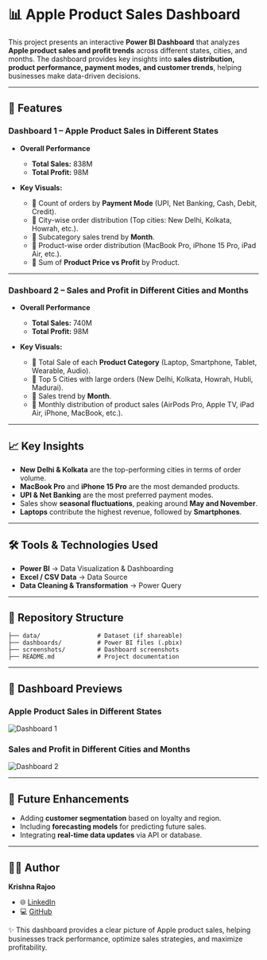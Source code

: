 # 📊 Apple Product Sales Dashboard

This project presents an interactive **Power BI Dashboard** that analyzes **Apple product sales and profit trends** across different states, cities, and months. The dashboard provides key insights into **sales distribution, product performance, payment modes, and customer trends**, helping businesses make data-driven decisions.

---

## 🚀 Features

### **Dashboard 1 – Apple Product Sales in Different States**

* **Overall Performance**

  * **Total Sales:** 838M
  * **Total Profit:** 98M
* **Key Visuals:**

  * 📌 Count of orders by **Payment Mode** (UPI, Net Banking, Cash, Debit, Credit).
  * 📌 City-wise order distribution (Top cities: New Delhi, Kolkata, Howrah, etc.).
  * 📌 Subcategory sales trend by **Month**.
  * 📌 Product-wise order distribution (MacBook Pro, iPhone 15 Pro, iPad Air, etc.).
  * 📌 Sum of **Product Price vs Profit** by Product.

---

### **Dashboard 2 – Sales and Profit in Different Cities and Months**

* **Overall Performance**

  * **Total Sales:** 740M
  * **Total Profit:** 98M
* **Key Visuals:**

  * 📌 Total Sale of each **Product Category** (Laptop, Smartphone, Tablet, Wearable, Audio).
  * 📌 Top 5 Cities with large orders (New Delhi, Kolkata, Howrah, Hubli, Madurai).
  * 📌 Sales trend by **Month**.
  * 📌 Monthly distribution of product sales (AirPods Pro, Apple TV, iPad Air, iPhone, MacBook, etc.).

---

## 📈 Key Insights

* **New Delhi & Kolkata** are the top-performing cities in terms of order volume.
* **MacBook Pro** and **iPhone 15 Pro** are the most demanded products.
* **UPI & Net Banking** are the most preferred payment modes.
* Sales show **seasonal fluctuations**, peaking around **May and November**.
* **Laptops** contribute the highest revenue, followed by **Smartphones**.

---

## 🛠️ Tools & Technologies Used

* **Power BI** → Data Visualization & Dashboarding
* **Excel / CSV Data** → Data Source
* **Data Cleaning & Transformation** → Power Query

---

## 📂 Repository Structure

```
├── data/                # Dataset (if shareable)
├── dashboards/          # Power BI files (.pbix)
├── screenshots/         # Dashboard screenshots
├── README.md            # Project documentation
```

---

## 📸 Dashboard Previews

### Apple Product Sales in Different States

![Dashboard 1](screenshots/dashboard1.png)

### Sales and Profit in Different Cities and Months

![Dashboard 2](screenshots/dashboard2.png)

---

## 🔮 Future Enhancements

* Adding **customer segmentation** based on loyalty and region.
* Including **forecasting models** for predicting future sales.
* Integrating **real-time data updates** via API or database.

---

## 👨‍💻 Author

**Krishna Rajoo**

* 🌐 [LinkedIn](https://www.linkedin.com/in/krishna-rajoo-2ba502316)
* 💻 [GitHub](https://github.com/KrishnaRajoo)

✨ This dashboard provides a clear picture of Apple product sales, helping businesses track performance, optimize sales strategies, and maximize profitability.

